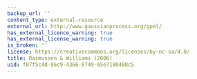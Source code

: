 ```yaml
---
backup_url: ''
content_type: external-resource
external_url: http://www.gaussianprocess.org/gpml/
has_external_licence_warning: true
has_external_license_warning: true
is_broken: ''
license: https://creativecommons.org/licenses/by-nc-sa/4.0/
title: Rasmussen & Williams (2006)
uid: f87f5c4d-86c9-4366-8749-65e7180488c5
---
```

